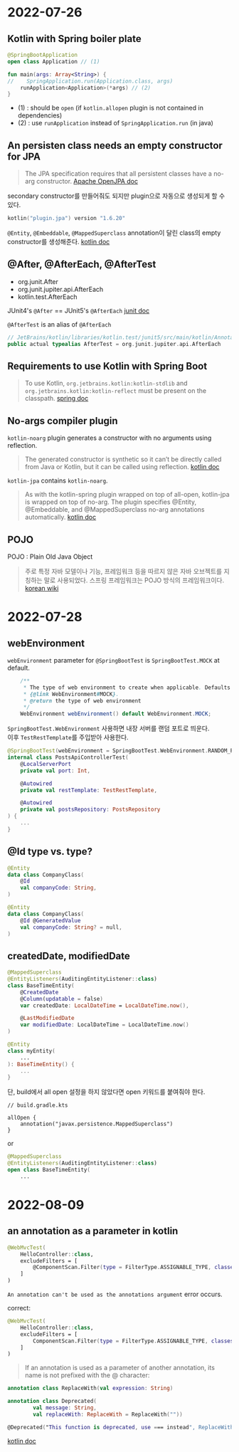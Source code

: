 # 2022-07-26
## Kotlin with Spring boiler plate
```kotlin
@SpringBootApplication
open class Application // (1)

fun main(args: Array<String>) {
//    SpringApplication.run(Application.class, args)
    runApplication<Application>(*args) // (2)
}
```
- (1) : should be `open` (if `kotlin.allopen` plugin is not contained in dependencies)
- (2) : use `runApplication` instead of `SpringApplication.run` (in java)

## An persisten class needs an empty constructor for JPA
> The JPA specification requires that all persistent classes have a no-arg constructor.
[Apache OpenJPA doc](https://openjpa.apache.org/builds/1.2.3/apache-openjpa/docs/jpa_overview_pc.html)

secondary constructor를 만들어줘도 되지만 plugin으로 자동으로 생성되게 할 수 있다.

```kotlin
kotlin("plugin.jpa") version "1.6.20"
```

`@Entity`, `@Embeddable`, `@MappedSuperclass` annotation이 달린 class의 empty constructor를 생성해준다. [kotlin doc](https://kotlinlang.org/docs/no-arg-plugin.html#jpa-support)

## @After, @AfterEach, @AfterTest
- org.junit.After
- org.junit.jupiter.api.AfterEach
- kotlin.test.AfterEach

JUnit4's `@After` == JUnit5's `@AfterEach`
 [junit doc](https://junit.org/junit5/docs/current/user-guide/#writing-tests-annotations)  

`@AfterTest` is an alias of `@AfterEach`

```kotlin
// JetBrains/kotlin/libraries/kotlin.test/junit5/src/main/kotlin/Annotations.kt
public actual typealias AfterTest = org.junit.jupiter.api.AfterEach
```

## Requirements to use Kotlin with Spring Boot
> To use Kotlin, `org.jetbrains.kotlin:kotlin-stdlib` and `org.jetbrains.kotlin:kotlin-reflect` must be present on the classpath. [spring doc](https://docs.spring.io/spring-boot/docs/current/reference/htmlsingle/#features.kotlin.requirements)

## No-args compiler plugin
`kotlin-noarg` plugin generates a constructor with no arguments using reflection.
> The generated constructor is synthetic so it can’t be directly called from Java or Kotlin, but it can be called using reflection. [kotlin doc](https://kotlinlang.org/docs/no-arg-plugin.html)

`kotlin-jpa` contains `kotlin-noarg`.
> As with the kotlin-spring plugin wrapped on top of all-open, kotlin-jpa is wrapped on top of no-arg. The plugin specifies @Entity, @Embeddable, and @MappedSuperclass no-arg annotations automatically. [kotlin doc](https://kotlinlang.org/docs/no-arg-plugin.html#jpa-support)

## POJO
POJO : Plain Old Java Object
> 주로 특정 자바 모델이나 기능, 프레임워크 등을 따르지 않은 자바 오브젝트를 지칭하는 말로 사용되었다. 스프링 프레임워크는 POJO 방식의 프레임워크이다. [korean wiki](https://ko.wikipedia.org/wiki/Plain_Old_Java_Object)

# 2022-07-28
## webEnvironment
`webEnvironment` parameter for `@SpringBootTest` is `SpringBootTest.MOCK` at default.
```java
	/**
	 * The type of web environment to create when applicable. Defaults to
	 * {@link WebEnvironment#MOCK}.
	 * @return the type of web environment
	 */
	WebEnvironment webEnvironment() default WebEnvironment.MOCK;
```

`SpringBootTest.WebEnvironment` 사용하면 내장 서버를 랜덤 포트로 띄운다.  
이후 `TestRestTemplate`를 주입받아 사용한다.

```kotlin
@SpringBootTest(webEnvironment = SpringBootTest.WebEnvironment.RANDOM_PORT)
internal class PostsApiControllerTest(
    @LocalServerPort
    private val port: Int,

    @Autowired
    private val restTemplate: TestRestTemplate,

    @Autowired
    private val postsRepository: PostsRepository
) {
    ...
}
```

## @Id type vs. type?
```kotlin
@Entity
data class CompanyClass(
    @Id
    val companyCode: String,
)
```

```kotlin
@Entity
data class CompanyClass(
    @Id @GeneratedValue
    val companyCode: String? = null,
)
```

## createdDate, modifiedDate
```kotlin
@MappedSuperclass
@EntityListeners(AuditingEntityListener::class)
class BaseTimeEntity(
    @CreatedDate
    @Column(updatable = false)
    var createdDate: LocalDateTime = LocalDateTime.now(),

    @LastModifiedDate
    var modifiedDate: LocalDateTime = LocalDateTime.now()
)

@Entity
class myEntity(
    ...
): BaseTimeEntity() {
    ...
}
```

단, build에서 all open 설정을 하지 않았다면 open 키워드를 붙여줘야 한다.

```
// build.gradle.kts

allOpen {
    annotation("javax.persistence.MappedSuperclass")
}
```

or

```kotlin
@MappedSuperclass
@EntityListeners(AuditingEntityListener::class)
open class BaseTimeEntity(
    ...
```

# 2022-08-09
## an annotation as a parameter in kotlin
```kotlin
@WebMvcTest(
    HelloController::class,
    excludeFilters = [
        @ComponentScan.Filter(type = FilterType.ASSIGNABLE_TYPE, classes = [SecurityConfig::class])
    ]
)
```

`An annotation can't be used as the annotations argument` error occurs.

correct:
```kotlin
@WebMvcTest(
    HelloController::class,
    excludeFilters = [
        ComponentScan.Filter(type = FilterType.ASSIGNABLE_TYPE, classes = [SecurityConfig::class])
    ]
)
```

> If an annotation is used as a parameter of another annotation, its name is not prefixed with the @ character:

```kotlin
annotation class ReplaceWith(val expression: String)

annotation class Deprecated(
        val message: String,
        val replaceWith: ReplaceWith = ReplaceWith(""))

@Deprecated("This function is deprecated, use === instead", ReplaceWith("this === other"))
```

[kotlin doc](https://kotlinlang.org/docs/annotations.html#constructors)
